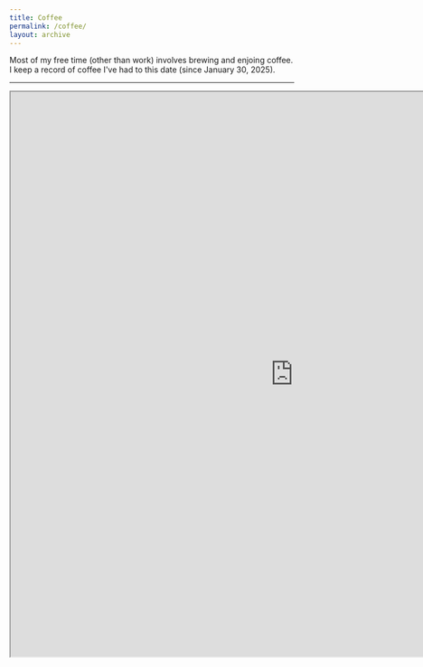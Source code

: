 ```yaml
---
title: Coffee
permalink: /coffee/
layout: archive
---
```


Most of my free time (other than work) involves brewing and enjoing coffee. I keep a record of coffee I've had to this date (since January 30, 2025). 

---

<iframe 
  src="https://docs.google.com/spreadsheets/d/1mkBmE5sjOipEgvan_whcHg5i3phVjBrAwAobX3XjkfA/edit?usp=sharing" 
  width="1000" 
  height="1000">
</iframe>
